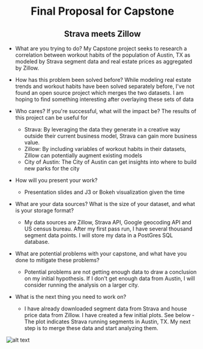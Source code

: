 # <center> Final Proposal for Capstone </center>

## <center> Strava meets Zillow </center>



 - What are you trying to do? My Capstone project seeks to research a correlation between workout habits of the population of Austin, TX as modeled by Strava segment data and real estate prices as aggregated by Zillow.

- How has this problem been solved before? While modeling real estate trends and workout habits have been solved separately before, I've not found an open source project which merges the two datasets. I am hoping to find something interesting after overlaying these sets of data

- Who cares? If you're successful, what will the impact be? The results of this project can be useful for
  - Strava: By leveraging the data they generate in a creative way outside their current business model, Strava can gain more business value.
  - Zillow: By including variables of workout habits in their datasets, Zillow can potentially augment existing models
  - City of Austin: The City of Austin can get insights into where to build new parks for the city


- How will you present your work?
  - Presentation slides and J3 or Bokeh visualization given the time


- What are your data sources? What is the size of your dataset, and what is your storage format?
  - My data sources are Zillow, Strava API, Google geocoding API and US census bureau. After my first pass run, I have several thousand segment data points. I will store my data in a PostGres SQL database.


- What are potential problems with your capstone, and what have you done to mitigate these problems?
  - Potential problems are not getting enough data to draw a conclusion on my initial hypothesis. If I don't get enough data from Austin, I will consider running the analysis on a larger city.


- What is the next thing you need to work on?
  - I have already downloaded segment data from Strava and house price data from Zillow. I have created a few initial plots. See below - The plot indicates Strava running segments in Austin, TX. My next step is to merge these data and start analyzing them.



![alt text](https://https://github.com/abanser/DSI_Capstone/images/Strava_Running_Segments.png)
